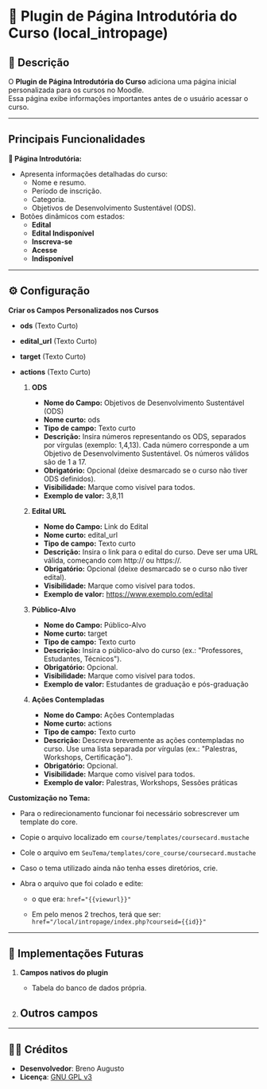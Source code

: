 # 🌟 Plugin de Página Introdutória do Curso (local_intropage)

## 📄 Descrição

O **Plugin de Página Introdutória do Curso** adiciona uma página inicial personalizada para os cursos no Moodle.  
Essa página exibe informações importantes antes de o usuário acessar o curso.

---

## Principais Funcionalidades

**📃 Página Introdutória:**

- Apresenta informações detalhadas do curso:
  - Nome e resumo.
  - Período de inscrição.
  - Categoria.
  - Objetivos de Desenvolvimento Sustentável (ODS).
- Botões dinâmicos com estados:
  - **Edital**
  - **Edital Indisponível**
  - **Inscreva-se**
  - **Acesse**
  - **Indisponível**

---

## ⚙️ Configuração

**Criar os Campos Personalizados nos Cursos**

- **ods** (Texto Curto)
- **edital_url** (Texto Curto)
- **target** (Texto Curto)
- **actions** (Texto Curto)

  1.  **ODS**

      - **Nome do Campo:** Objetivos de Desenvolvimento Sustentável (ODS)
      - **Nome curto:** ods
      - **Tipo de campo:** Texto curto
      - **Descrição:**
        Insira números representando os ODS, separados por vírgulas (exemplo: 1,4,13).
        Cada número corresponde a um Objetivo de Desenvolvimento Sustentável. Os números válidos são de 1 a 17.
      - **Obrigatório:** Opcional (deixe desmarcado se o curso não tiver ODS definidos).
      - **Visibilidade:** Marque como visível para todos.
      - **Exemplo de valor:** 3,8,11

  2.  **Edital URL**

      - **Nome do Campo:** Link do Edital
      - **Nome curto:** edital_url
      - **Tipo de campo:** Texto curto
      - **Descrição:**
        Insira o link para o edital do curso.
        Deve ser uma URL válida, começando com http:// ou https://.
      - **Obrigatório:** Opcional (deixe desmarcado se o curso não tiver edital).
      - **Visibilidade:** Marque como visível para todos.
      - **Exemplo de valor:** https://www.exemplo.com/edital

  3.  **Público-Alvo**

      - **Nome do Campo:** Público-Alvo
      - **Nome curto:** target
      - **Tipo de campo:** Texto curto
      - **Descrição:**
        Insira o público-alvo do curso (ex.: "Professores, Estudantes, Técnicos").
      - **Obrigatório:** Opcional.
      - **Visibilidade:** Marque como visível para todos.
      - **Exemplo de valor:** Estudantes de graduação e pós-graduação

  4.  **Ações Contempladas**
      - **Nome do Campo:** Ações Contempladas
      - **Nome curto:** actions
      - **Tipo de campo:** Texto curto
      - **Descrição:**
        Descreva brevemente as ações contempladas no curso.
        Use uma lista separada por vírgulas (ex.: "Palestras, Workshops, Certificação").
      - **Obrigatório:** Opcional.
      - **Visibilidade:** Marque como visível para todos.
      - **Exemplo de valor:** Palestras, Workshops, Sessões práticas

**Customização no Tema:**

- Para o redirecionamento funcionar foi necessário sobrescrever um template do core.

- Copie o arquivo localizado em `course/templates/coursecard.mustache`

- Cole o arquivo em `SeuTema/templates/core_course/coursecard.mustache`

- Caso o tema utilizado ainda não tenha esses diretórios, crie.

- Abra o arquivo que foi colado e edite:

  - o que era:
    `href="{{viewurl}}"`

  - Em pelo menos 2 trechos, terá que ser:
    `href="/local/intropage/index.php?courseid={{id}}"`

---

## 📌 Implementações Futuras

1. **Campos nativos do plugin**

   - Tabela do banco de dados própria.

2. ## **Outros campos**

---

## 👨‍💻 Créditos

- **Desenvolvedor**: Breno Augusto
- **Licença**: [GNU GPL v3](http://www.gnu.org/copyleft/gpl.html)
